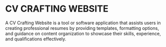 # CV CRAFTING WEBSITE
A CV Crafting Website is a tool or software application that assists users in creating professional resumes by providing templates, formatting options, and guidance on content organization to showcase their skills, experience, and qualifications effectively.
